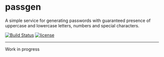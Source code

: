 # passgen

A simple service for generating passwords with guaranteed presence of uppercase and lowercase letters, numbers and special characters.

[![Build Status](https://travis-ci.org/toolen/passgen.svg?branch=master)](https://travis-ci.org/toolen/passgen)
[![license](https://img.shields.io/github/license/toolen/passgen.svg)](https://github.com/toolen/passgen/blob/master/LICENSE)

---

Work in progress
